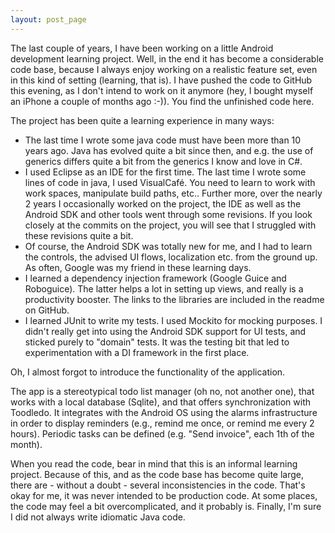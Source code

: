```yaml
---
layout: post_page
---
```


The last couple of years, I have been working on a little Android development learning project. Well, in the end it has become a considerable code base, because I always enjoy working on a realistic feature set, even in this kind of setting (learning, that is). I have pushed the code to GitHub this evening, as I don't intend to work on it anymore (hey, I bought myself an iPhone a couple of months ago :-)). You find the unfinished code here.

The project has been quite a learning experience in many ways:

* The last time I wrote some java code must have been more than 10 years ago. Java has evolved quite a bit since then, and e.g. the use of generics differs quite a bit from the generics I know and love in C#.
* I used Eclipse as an IDE for the first time. The last time I wrote some lines of code in java, I used VisualCafé. You need to learn to work with work spaces, manipulate build paths, etc.. Further more, over the nearly 2 years I occasionally worked on the project, the IDE as well as the Android SDK and other tools went through some revisions. If you look closely at the commits on the project, you will see that I struggled with these revisions quite a bit.
* Of course, the Android SDK was totally new for me, and I had to learn the controls, the advised UI flows, localization etc. from the ground up. As often, Google was my friend in these learning days.
* I learned a dependency injection framework (Google Guice and Roboguice). The latter helps a lot in setting up views, and really is a productivity booster. The links to the libraries are included in the readme on GitHub.
* I learned JUnit to write my tests. I used Mockito for mocking purposes. I didn't really get into using the Android SDK support for UI tests, and sticked purely to "domain" tests. It was the testing bit that led to experimentation with a DI framework in the first place.

Oh, I almost forgot to introduce the functionality of the application. 

The app is a stereotypical todo list manager (oh no, not another one), that works with a local database (Sqlite), and that offers synchronization with Toodledo. It integrates with the Android OS using the alarms infrastructure in order to display reminders (e.g., remind me once, or remind me every 2 hours). Periodic tasks can be defined (e.g. "Send invoice", each 1th of the month). 

When you read the code, bear in mind that this is an informal learning project. Because of this, and as the code base has become quite large, there are - without a doubt - several inconsistencies in the code. That's okay for me, it was never intended to be production code. At some places, the code may feel a bit overcomplicated, and it probably is. Finally, I'm sure I did not always write idiomatic Java code. 
